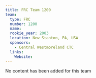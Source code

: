 ```yaml
---
title: FRC Team 1200
team:
  type: FRC
  number: 1200
  name: 
  rookie_year: 2003
  location: New Stanton, PA, USA
  sponsors:
    - Central Westmoreland CTC
  links:
    Website: 
---
```

No content has been added for this team